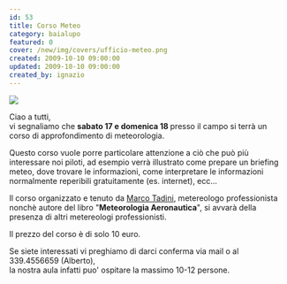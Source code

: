 ```yaml
---
id: 53
title: Corso Meteo
category: baialupo
featured: 0
cover: /new/img/covers/ufficio-meteo.png
created: 2009-10-10 09:00:00
updated: 2009-10-10 09:00:00
created_by: ignazio
---
```


<img  src="/new/img/covers/ufficio-meteo.png" class="float-start mr-3 mb-3 w-[180px]"/>

Ciao a tutti,<br>
vi segnaliamo che <strong> sabato 17 e domenica 18 </strong> presso il campo si terrà un corso di approfondimento di meteorologia.

Questo corso vuole porre particolare attenzione a ciò che può più interessare noi piloti, ad esempio verrà illustrato come prepare un briefing meteo, dove trovare le informazioni, come interpretare le informazioni normalmente reperibili gratuitamente (es. internet), ecc...

Il corso organizzato e tenuto da <a href="http://www.ufficiometeo.it/" target="_blank" title="Ufficio Meteo">Marco Tadini</a>, metereologo professionista nonchè autore del libro "<strong>Meteorologia Aeronautica</strong>", si avvarà della presenza di altri metereologi professionisti.

Il prezzo del corso è di solo 10 euro.

Se siete interessati vi preghiamo di darci conferma via mail o al 339.4556659 (Alberto), <br>
la nostra aula infatti puo' ospitare la massimo 10-12 persone.
